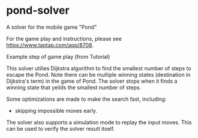 # pond-solver
A solver for the mobile game "Pond"

For the game play and instructions, please see https://www.taptap.com/app/8708.

Example step of game play (from Tutorial)

This solver utilies Dijkstra algorithm to find the smallest number of steps to escape the Pond. Note there can be multiple winning states (destination in Dijkstra's term) in the game of Pond. The solver stops when it finds a winning state that yeilds the smallest number of steps.

Some optimizations are made to make the search fast, including:
 * skipping impossible moves early.

The solver also supports a simulation mode to replay the input moves. This can be used to verify the solver result itself.

